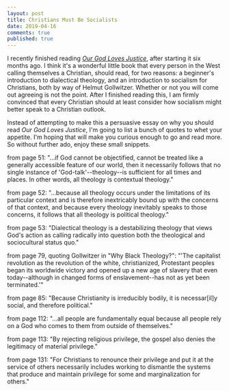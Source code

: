 ```yaml
---
layout: post
title: Christians Must Be Socialists
date: 2019-04-16
comments: true
published: true
---
```


I recently finished reading [_Our God Loves Justice_](https://g.co/kgs/UWgfVn), after starting it six months ago. I think it's a wonderful little book that every person in the West calling themselves a Christian, should read, for two reasons: a beginner's introduction to dialectical theology, and an introduction to socialism for Christians, both by way of Helmut Gollwitzer. Whether or not you will come out agreeing is not the point. After I finished reading this, I am firmly convinced that every Christian should at least consider how socialism might better speak to a Christian outlook.

Instead of attempting to make this a persuasive essay on why you should read _Our God Loves Justice_, I'm going to list a bunch of quotes to whet your appetite. I'm hoping that will make you curious enough to go and read more. So without further ado, enjoy these small snippets.

from page 51:
"...if God cannot be objectified, cannot be treated like a generally accessible feature of our world, then it necessarily follows that no single instance of 'God-talk'--theology--is sufficient for all times and places. In other words, all theology is contextual theology."

from page 52:
"...because all theology occurs under the limitations of its particular context and is therefore inextricably bound up with the concerns of that context, and because every theology inevitably speaks to those concerns, it follows that all theology is political theology."

from page 53:
"Dialectical theology is a destabilizing theology that views God's action as calling radically into question both the theological and sociocultural status quo."

from page 79, quoting Gollwitzer in "Why Black Theology?":
"'The capitalist revolution as the revolution of the white, christianized, Protestant peoples began its worldwide victory and opened up a new age of slavery that even today--although in changed forms of enslavement--has not as yet been terminated.'"

from page 85:
"Because Christianity is irreducibly bodily, it is necessar[il]y social, and therefore political."

from page 112:
"...all people are fundamentally equal because all people rely on a God who comes to them from outside of themselves."

from page 113:
"By rejecting religious privilege, the gospel also denies the legitimacy of material privilege."

from page 131:
"For Christians to renounce their privilege and put it at the service of others necessarily includes working to dismantle the systems that produce and maintain privilege for some and marginalization for others."
